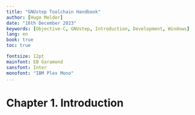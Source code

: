 ```yaml
---
title: "GNUstep Toolchain Handbook"
author: [Hugo Melder]
date: "16th December 2023"
keywords: [Objective-C, GNUstep, Introduction, Development, Windows]
lang: en
book: true
toc: true

fontsize: 12pt
mainfont: EB Garamond
sansfont: Inter
monofont: "IBM Plex Mono"
...
```


# Chapter 1. Introduction